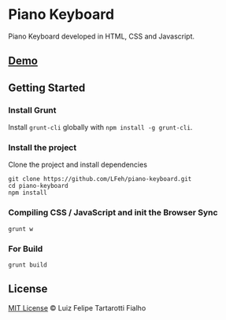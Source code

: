 # Piano Keyboard

Piano Keyboard developed in HTML, CSS and Javascript.

## [Demo](http://www.felipefialho.com/piano)

## Getting Started

### Install Grunt

Install `grunt-cli` globally with `npm install -g grunt-cli`.

### Install the project

Clone the project and install dependencies

	git clone https://github.com/LFeh/piano-keyboard.git
	cd piano-keyboard
	npm install

### Compiling CSS / JavaScript and init the Browser Sync

	grunt w

### For Build

	grunt build

## License
 
[MIT License](https://github.com/LFeh/MITLicense) © Luiz Felipe Tartarotti Fialho
